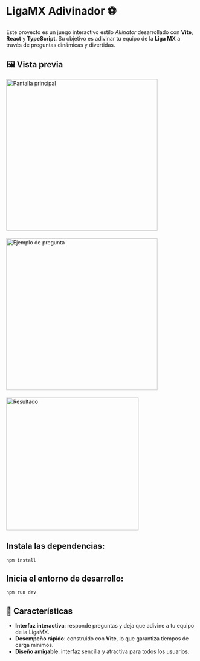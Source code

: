 # LigaMX Adivinador ⚽

Este proyecto es un juego interactivo estilo *Akinator* desarrollado con **Vite**, **React** y **TypeScript**. Su objetivo es adivinar tu equipo de la **Liga MX** a través de preguntas dinámicas y divertidas.

## 🖼️ Vista previa

<div style="display: flex; align-items: flex-start; margin-bottom: 20px;">
  <img src="https://github.com/user-attachments/assets/f3060bf8-ea55-43a2-b054-142643263fef" alt="Pantalla principal" width="400" style="margin-right: 10px;" />
</div>

<div style="display: flex; align-items: flex-start; margin-bottom: 20px;">
  <img src="https://github.com/user-attachments/assets/d592a777-2a62-4917-a6a8-9283f877ee66" alt="Ejemplo de pregunta" width="400" style="margin-right: 10px;" />
</div>

<div style="display: flex; align-items: flex-start;">
  <img src="https://github.com/user-attachments/assets/6f3b87f1-69ed-4cd1-89ce-cc5a55161900" alt="Resultado" width="350" style="margin-right: 10px;" />
</div>

## Instala las dependencias:
```npm install```

## Inicia el entorno de desarrollo:
```npm run dev```

## 🚀 Características

- **Interfaz interactiva**: responde preguntas y deja que adivine a tu equipo de la LigaMX.
- **Desempeño rápido**: construido con **Vite**, lo que garantiza tiempos de carga mínimos.
- **Diseño amigable**: interfaz sencilla y atractiva para todos los usuarios.
